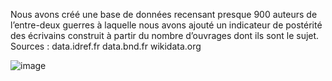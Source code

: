 Nous avons créé une base de données recensant presque 900 auteurs de l’entre-deux guerres à laquelle nous avons ajouté un indicateur de postérité des écrivains construit à partir du nombre d’ouvrages dont ils sont le sujet. 
Sources : data.idref.fr data.bnd.fr wikidata.org

![image](https://user-images.githubusercontent.com/25954316/98804210-2bf09680-2416-11eb-9d43-72e5e7898ea6.png)
